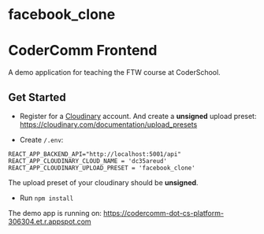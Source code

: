 # facebook_clone
# CoderComm Frontend

A demo application for teaching the FTW course at CoderSchool.

## Get Started

- Register for a [Cloudinary](https://cloudinary.com/) account. And create a **unsigned** upload preset: https://cloudinary.com/documentation/upload_presets

- Create `/.env`:

```
REACT_APP_BACKEND_API="http://localhost:5001/api"
REACT_APP_CLOUDINARY_CLOUD_NAME = 'dc35areud'
REACT_APP_CLOUDINARY_UPLOAD_PRESET = 'facebook_clone'
```

The upload preset of your cloudinary should be **unsigned**.

- Run `npm install`

The demo app is running on: https://codercomm-dot-cs-platform-306304.et.r.appspot.com
